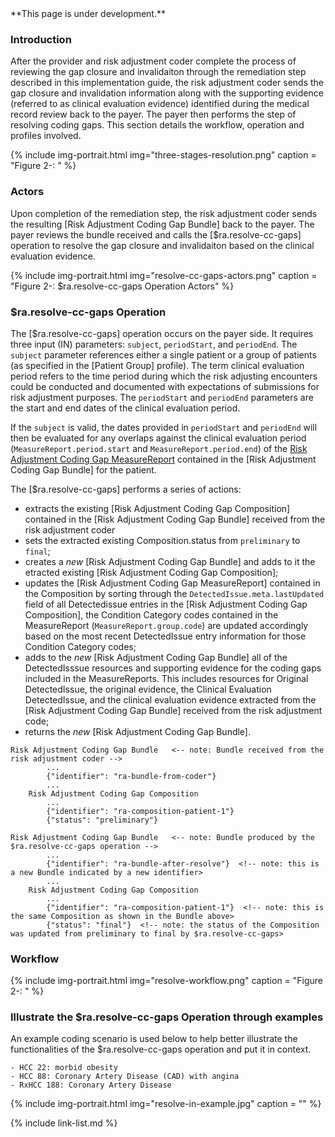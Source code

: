 
<div class="bg-info" markdown="1">
**This page is under development.**

</div>

### Introduction

After the provider and risk adjustment coder complete the process of reviewing the gap closure and invalidaiton through the remediation step described in this implementation guide, the risk adjustment coder sends the gap closure and invalidation information along with the supporting evidence (referred to as clinical evaluation evidence) identified during the medical record review back to the payer. The payer then performs the step of resolving coding gaps. This section details the workflow, operation and profiles involved. 

{% include img-portrait.html img="three-stages-resolution.png" caption = "Figure 2-: " %}

### Actors

Upon completion of the remediation step, the risk adjustment coder sends the resulting [Risk Adjustment Coding Gap Bundle] back to the payer. The payer reviews the bundle received and calls the [$ra.resolve-cc-gaps] operation to resolve the gap closure and invalidaiton based on the clinical evaluation evidence.  

{% include img-portrait.html img="resolve-cc-gaps-actors.png" caption = "Figure 2-: $ra.resolve-cc-gaps Operation Actors" %}

### $ra.resolve-cc-gaps Operation

The [$ra.resolve-cc-gaps] operation occurs on the payer side. It requires three input (IN) parameters: `subject`, `periodStart`, and `periodEnd`. The `subject` parameter references either a single patient or a group of patients (as specified in the [Patient Group] profile). The term clinical evaluation period refers to the time period during which the risk adjusting encounters could be conducted and documented with expectations of submissions for risk adjustment purposes. The `periodStart` and `periodEnd` parameters are the start and end dates of the clinical evaluation period.

If the `subject` is valid, the dates provided in `periodStart` and `periodEnd` will then be evaluated for any overlaps against the clinical evaluation period (`MeasureReport.period.start` and `MeasureReport.period.end`) of the [Risk Adjustment Coding Gap MeasureReport](s) contained in the [Risk Adjustment Coding Gap Bundle] for the patient. 

The [$ra.resolve-cc-gaps] performs a series of actions:
- extracts the existing [Risk Adjustment Coding Gap Composition] contained in the [Risk Adjustment Coding Gap Bundle] received from the risk adjustment coder
- sets the extracted existing Composition.status from `preliminary` to `final`;
- creates a *new* [Risk Adjustment Coding Gap Bundle] and adds to it the etracted existing [Risk Adjustment Coding Gap Composition];
- updates the [Risk Adjustment Coding Gap MeasureReport] contained in the Composition by sorting through the `DetectedIssue.meta.lastUpdated` field of all Detectedissue entries in the [Risk Adjustment Coding Gap Composition], the Condition Category codes contained in the MeasureReport (`MeasureReport.group.code`) are updated accordingly based on the most recent DetectedIssue entry information for those Condition Category codes; 
- adds to the *new* [Risk Adjustment Coding Gap Bundle] all of the DetectedIsssue resources and supporting evidence for the coding gaps included in the MeasureReports. This includes resources for Original DetectedIssue, the original evidence, the Clinical Evaluation DetectedIssue, and the clinical evaluation evidence extracted from the [Risk Adjustment Coding Gap Bundle] received from the risk adjustment code;  
- returns the *new* [Risk Adjustment Coding Gap Bundle].

```cql
Risk Adjustment Coding Gap Bundle   <-- note: Bundle received from the risk adjustment coder -->
        ...
        {"identifier": "ra-bundle-from-coder"}
        ...
    Risk Adjustment Coding Gap Composition 
        ...
        {"identifier": "ra-composition-patient-1"}
        {"status": "preliminary"}
```

```cql
Risk Adjustment Coding Gap Bundle   <-- note: Bundle produced by the $ra.resolve-cc-gaps operation -->
        ...
        {"identifier": "ra-bundle-after-resolve"}  <!-- note: this is a new Bundle indicated by a new identifier>
        ...
    Risk Adjustment Coding Gap Composition 
        ...
        {"identifier": "ra-composition-patient-1"}  <!-- note: this is the same Composition as shown in the Bundle above>
        {"status": "final"}  <!-- note: the status of the Composition was updated from preliminary to final by $ra.resolve-cc-gaps>
```


### Workflow

{% include img-portrait.html img="resolve-workflow.png" caption = "Figure 2-: " %}


### Illustrate the $ra.resolve-cc-gaps Operation through examples

An example coding scenario is used below to help better illustrate the functionalities of the $ra.resolve-cc-gaps operation and put it in context.

```cql
- HCC 22: morbid obesity
- HCC 88: Coronary Artery Disease (CAD) with angina
- RxHCC 188: Coronary Artery Disease
```

{% include img-portrait.html img="resolve-in-example.jpg" caption = "" %}


{% include link-list.md %}
